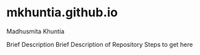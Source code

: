 # mkhuntia.github.io

Madhusmita Khuntia

Brief Description
Brief Description of Repository
Steps to get here